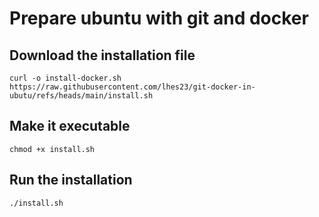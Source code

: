 # Prepare ubuntu with git and docker

## Download the installation file

```
curl -o install-docker.sh https://raw.githubusercontent.com/lhes23/git-docker-in-ubutu/refs/heads/main/install.sh
```

## Make it executable

```
chmod +x install.sh
```

## Run the installation

```
./install.sh
```
